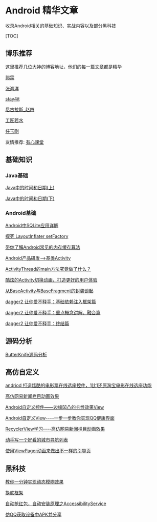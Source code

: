 # Android 精华文章

收录Android相关的基础知识、实战内容以及部分黑科技

[TOC]

## 博乐推荐

这里推荐几位大神的博客地址，他们的每一篇文章都是精华


[郭霖](http://blog.csdn.net/guolin_blog)

[张鸿洋](http://blog.csdn.net/lmj623565791)

[stay4it](http://www.jianshu.com/users/6e4c6553a7f9/latest_articles)

[尼古拉斯_赵四](http://www.wjdiankong.cn/category/android%E6%8A%80%E6%9C%AF%E7%AF%87/)

[工匠若水](http://blog.csdn.net/yanbober)

[任玉刚](http://blog.csdn.net/singwhatiwanna)

友情推荐: [有心课堂](http://stay4it.com/)

## 基础知识

### Java基础

[Java中的时间和日期(上)](http://blog.csdn.net/wl9739/article/details/51839502)

[Java中的时间和日期(下)](http://blog.csdn.net/wl9739/article/details/51882913)

### Android基础

[Android中SQLite应用详解](http://blog.csdn.net/liuhe688/article/details/6715983)

[探究 LayoutInflater setFactory](http://blog.csdn.net/lmj623565791/article/details/51503977)

[带你了解Android常见的内存缓存算法](http://blog.csdn.net/gdutxiaoxu/article/details/51914000)

[Android产品研发-->基类Activity](http://blog.csdn.net/qq_23547831/article/details/51546974)

[ActivityThread的main方法究竟做了什么？](http://www.jianshu.com/p/0efc71f349c8)

[酷炫的Activity切换动画，打造更好的用户体验](http://blog.csdn.net/huachao1001/article/details/51659963)

[从BaseActivity与BaseFragment的封装谈起](http://blog.csdn.net/tyk0910/article/details/51355026)

[dagger2 让你爱不释手：基础依赖注入框架篇](http://android.jobbole.com/82694/)

[dagger2 让你爱不释手：重点概念讲解、融合篇](http://android.jobbole.com/82704/)

[dagger2 让你爱不释手：终结篇](http://android.jobbole.com/82705/)

## 源码分析

[ButterKnife源码分析](http://www.jianshu.com/p/0f3f4f7ca505)

## 高仿自定义

[andriod 打造炫酷的电影票在线选座控件，1比1还原淘宝电影在线选座功能](http://blog.csdn.net/qifengdeqingchen/article/details/518681260)

[高仿网易新闻栏目动画效果](http://blog.csdn.net/tyk0910/article/details/51460808)

[Android自定义控件——边缘凹凸的卡劵效果View](http://blog.csdn.net/yissan/article/details/51429281)

[Android自定义View----一步一步教你实现QQ健康界面](http://blog.csdn.net/tyk0910/article/details/51594479)

[RecyclerView学习----高仿网易新闻栏目动画效果](http://blog.csdn.net/tyk0910/article/details/51460808)

[动手写一个好看的城市导航列表](http://blog.csdn.net/tyk0910/article/details/52066891)

[使用ViewPager动画来做出不一样的引导页](http://blog.csdn.net/wei_smile/article/details/51167220)

## 黑科技

[教你一分钟实现动态模糊效果](http://blog.csdn.net/wl9739/article/details/51955598)

[换肤框架](http://blog.csdn.net/qq_22706515/article/details/51980573)

[自动抢红包，自动安装原理之AccessibilityService](http://www.jianshu.com/p/65afab3d1e2a)

[仿QQ获取设备中APK并分享](http://blog.csdn.net/lfdfhl/article/details/51286284)

